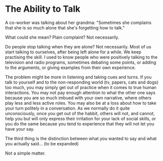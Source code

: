 The Ability to Talk
===================

A co-worker was talking about her grandma: "Sometimes she complains that she is so much alone that she's forgetting how to talk."

What could she mean? Plain complaint? Not necessarily.

Do people stop talking when they are alone? Not necessarily. Most of us start talking to ourselves, after being left alone for a while. We keep practising the skill. I used to know people who were positively talking to the television and radio programs, sometimes debating some points, or adding to the arguments, or giving examples from their own experience.

The problem might be more in listening and taking cues and turns. If you talk to yourself and to the non-responding world (tv, papers, cats and dogs) too much, you may simply get out of practice when it comes to true human interactions. You may not pay enough attention to what the other one says because you are so much imbued with your own narrative, where others play less and less active roles. You may also be at a loss about how to take your turn politely in a conversation. As we normally do it quite unconsciously, once you get out of the habbit, others will not, and cannot, help you but will only express their irritation for your lack of social skills, or you do the same because you tend to experience that they will not let you have your say.

The third thing is the distinction between what you wanted to say and what you actually said... (to be expanded)

Not a simple matter.
